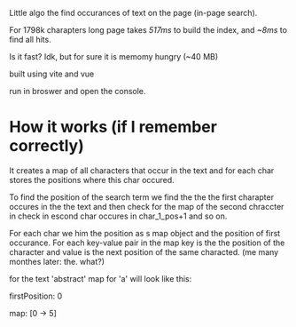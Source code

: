 Little algo the find occurances of text on the page (in-page search).

For 1798k charapters long page takes *517ms* to build the index, and *~8ms* to find all hits.

Is it fast? Idk, but for sure it is memomy hungry (~40 MB)


built using vite and vue

run in broswer and open the console.

# How it works (if I remember correctly)

It creates a map of all characters that occur in the text and for each char stores the positions where this char occured.

To find the position of the search term we find the the the first charapter occures in the the text
and then check for the map of the second chraccter in check in escond char occures in char_1_pos+1 and so on.

For each char we him the position as s map object and the position of first occurance. For each key-value pair in the map key is the the position of the character and value is the next position of the same characted. (me many monthes later: the. what?)

for the text 'abstract' map for 'a' will look like this:

firstPosition: 0

map: [0 -> 5]


